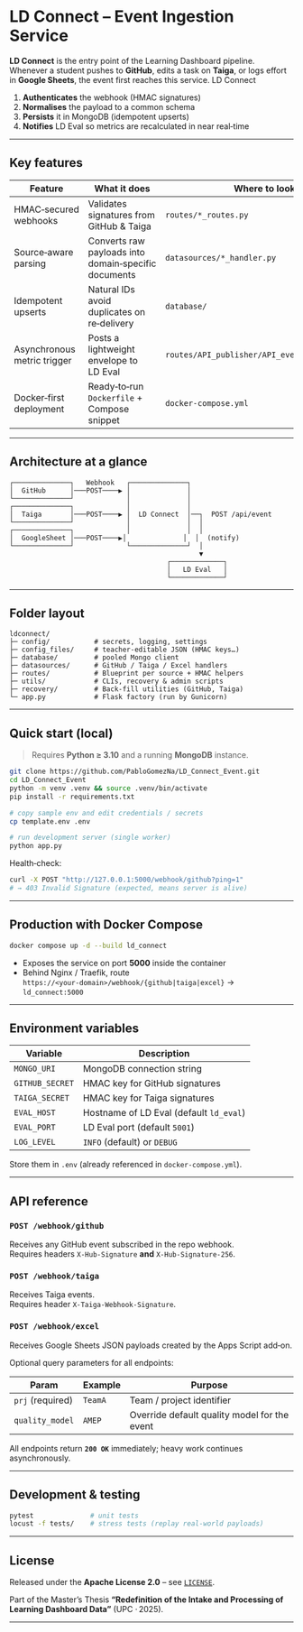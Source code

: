 # LD Connect – Event Ingestion Service

**LD Connect** is the entry point of the Learning Dashboard pipeline.  
Whenever a student pushes to **GitHub**, edits a task on **Taiga**, or logs effort in **Google Sheets**, the event first reaches this service. LD Connect

1. **Authenticates** the webhook (HMAC signatures)  
2. **Normalises** the payload to a common schema  
3. **Persists** it in MongoDB (idempotent upserts)  
4. **Notifies** LD Eval so metrics are recalculated in near real‑time

---

## Key features

| Feature | What it does | Where to look |
| --- | --- | --- |
| HMAC‑secured webhooks | Validates signatures from GitHub & Taiga | `routes/*_routes.py` |
| Source‑aware parsing | Converts raw payloads into domain‑specific documents | `datasources/*_handler.py` |
| Idempotent upserts | Natural IDs avoid duplicates on re‑delivery | `database/` |
| Asynchronous metric trigger | Posts a lightweight envelope to LD Eval | `routes/API_publisher/API_event_publisher.py` |
| Docker‑first deployment | Ready‑to‑run `Dockerfile` + Compose snippet | `docker-compose.yml` |

---

## Architecture at a glance

```text
┌──────────────┐   Webhook   ┌──────────────┐
│  GitHub      │───POST────▶ │              │
└──────────────┘             │              │ 
┌──────────────┐             │              │ 
│  Taiga       │───POST────▶ │  LD Connect  │──┐  POST /api/event
└──────────────┘             │              │  │ 
┌──────────────┐             │              │  │
│  GoogleSheet │───POST────▶│              │  │  (notify)
└──────────────┘             └──────────────┘  │
                                               ▼
                                       ┌─────────────┐
                                       │   LD Eval   │
                                       └─────────────┘
```

---

## Folder layout

```text
ldconnect/
├─ config/           # secrets, logging, settings
├─ config_files/     # teacher‑editable JSON (HMAC keys…)
├─ database/         # pooled Mongo client
├─ datasources/      # GitHub / Taiga / Excel handlers
├─ routes/           # Blueprint per source + HMAC helpers
├─ utils/            # CLIs, recovery & admin scripts
├─ recovery/         # Back‑fill utilities (GitHub, Taiga)
└─ app.py            # Flask factory (run by Gunicorn)
```

---

## Quick start (local)

> Requires **Python ≥ 3.10** and a running **MongoDB** instance.

```bash
git clone https://github.com/PabloGomezNa/LD_Connect_Event.git
cd LD_Connect_Event
python -m venv .venv && source .venv/bin/activate
pip install -r requirements.txt

# copy sample env and edit credentials / secrets
cp template.env .env

# run development server (single worker)
python app.py
```

Health‑check:

```bash
curl -X POST "http://127.0.0.1:5000/webhook/github?ping=1"
# → 403 Invalid Signature (expected, means server is alive)
```

---

## Production with Docker Compose

```bash
docker compose up -d --build ld_connect
```

* Exposes the service on port **5000** inside the container  
* Behind Nginx / Traefik, route  
  `https://<your-domain>/webhook/{github|taiga|excel}` → `ld_connect:5000`

---

## Environment variables

| Variable | Description |
| --- | --- |
| `MONGO_URI` | MongoDB connection string |
| `GITHUB_SECRET` | HMAC key for GitHub signatures |
| `TAIGA_SECRET` | HMAC key for Taiga signatures |
| `EVAL_HOST` | Hostname of LD Eval (default `ld_eval`) |
| `EVAL_PORT` | LD Eval port (default `5001`) |
| `LOG_LEVEL` | `INFO` (default) or `DEBUG` |

Store them in `.env` (already referenced in `docker-compose.yml`).

---

## API reference

### `POST /webhook/github`

Receives any GitHub event subscribed in the repo webhook.  
Requires headers `X-Hub-Signature` **and** `X-Hub-Signature-256`.

### `POST /webhook/taiga`

Receives Taiga events.  
Requires header `X-Taiga-Webhook-Signature`.

### `POST /webhook/excel`

Receives Google Sheets JSON payloads created by the Apps Script add‑on.

Optional query parameters for all endpoints:

| Param | Example | Purpose |
| --- | --- | --- |
| `prj` (required) | `TeamA` | Team / project identifier |
| `quality_model` | `AMEP` | Override default quality model for the event |

All endpoints return **`200 OK`** immediately; heavy work continues asynchronously.

---

## Development & testing

```bash
pytest              # unit tests
locust -f tests/    # stress tests (replay real‑world payloads)
```

---

## License

Released under the **Apache License 2.0** – see [`LICENSE`](./LICENSE).

Part of the Master’s Thesis **“Redefinition of the Intake and Processing of Learning Dashboard Data”** (UPC · 2025).

---
